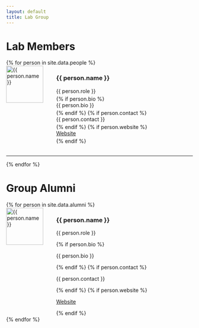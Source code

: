 ```yaml
---
layout: default
title: Lab Group
---
```


# Lab Members

<div class="lab-grid">
  {% for person in site.data.people %}
    <div style="display: flex; align-items: flex-start; gap: 10px;">
      <img src="{{ person.img }}" width="100" align="left" style="margin: 0px 25px 0px 0px" alt="{{ person.name }}">
      <div style="flex: 1;">
        <h3>{{ person.name }}</h3>
        <p class="role" style="margin: 0 0 4px 0;">{{ person.role }}</p>
        {% if person.bio %}
          <p class="bio" style="margin: 0 0 4px 0;">{{ person.bio }}</p>
        {% endif %}
        {% if person.contact %}
          <p class="contact" style="margin: 0 0 4px 0;">{{ person.contact }}</p>
        {% endif %}
        {% if person.website %}
          <p style="margin: 0 0 4px 0;"><a href="{{ person.website }}" target="_blank">Website</a></p>
        {% endif %}
      </div>
    </div>
    <br>
    <hr>
  {% endfor %}
</div>

# Group Alumni

<div class="lab-grid">
  {% for person in site.data.alumni %}
    <div style="display: flex; align-items: flex-start; gap: 10px;">
      <img src="{{ person.img }}" width="100" align="left" style="margin: 0px 25px 0px 0px" alt="{{ person.name }}">
      <div style="flex: 1;">
        <h3>{{ person.name }}</h3>
        <p class="role">{{ person.role }}</p>
        {% if person.bio %}
          <p class="bio">{{ person.bio }}</p>
        {% endif %}
        {% if person.contact %}
          <p class="contact">{{ person.contact }}</p>
        {% endif %}
        {% if person.website %}
          <p><a href="{{ person.website }}" target="_blank">Website</a></p>
        {% endif %}
      </div>
    </div>
  {% endfor %}
</div>
